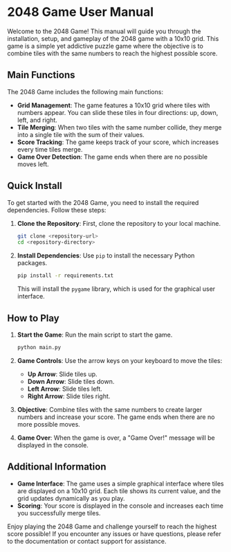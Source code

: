 # 2048 Game User Manual

Welcome to the 2048 Game! This manual will guide you through the installation, setup, and gameplay of the 2048 game with a 10x10 grid. This game is a simple yet addictive puzzle game where the objective is to combine tiles with the same numbers to reach the highest possible score.

## Main Functions

The 2048 Game includes the following main functions:

- **Grid Management**: The game features a 10x10 grid where tiles with numbers appear. You can slide these tiles in four directions: up, down, left, and right.
- **Tile Merging**: When two tiles with the same number collide, they merge into a single tile with the sum of their values.
- **Score Tracking**: The game keeps track of your score, which increases every time tiles merge.
- **Game Over Detection**: The game ends when there are no possible moves left.

## Quick Install

To get started with the 2048 Game, you need to install the required dependencies. Follow these steps:

1. **Clone the Repository**: First, clone the repository to your local machine.
   ```bash
   git clone <repository-url>
   cd <repository-directory>
   ```

2. **Install Dependencies**: Use `pip` to install the necessary Python packages.
   ```bash
   pip install -r requirements.txt
   ```

   This will install the `pygame` library, which is used for the graphical user interface.

## How to Play

1. **Start the Game**: Run the main script to start the game.
   ```bash
   python main.py
   ```

2. **Game Controls**: Use the arrow keys on your keyboard to move the tiles:
   - **Up Arrow**: Slide tiles up.
   - **Down Arrow**: Slide tiles down.
   - **Left Arrow**: Slide tiles left.
   - **Right Arrow**: Slide tiles right.

3. **Objective**: Combine tiles with the same numbers to create larger numbers and increase your score. The game ends when there are no more possible moves.

4. **Game Over**: When the game is over, a "Game Over!" message will be displayed in the console.

## Additional Information

- **Game Interface**: The game uses a simple graphical interface where tiles are displayed on a 10x10 grid. Each tile shows its current value, and the grid updates dynamically as you play.
- **Scoring**: Your score is displayed in the console and increases each time you successfully merge tiles.

Enjoy playing the 2048 Game and challenge yourself to reach the highest score possible! If you encounter any issues or have questions, please refer to the documentation or contact support for assistance.